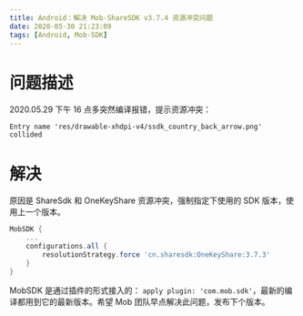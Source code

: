 ```yaml
---
title: Android：解决 Mob-ShareSDK v3.7.4 资源冲突问题
date: 2020-05-30 21:23:09
tags: [Android, Mob-SDK]
---
```


# 问题描述

2020.05.29 下午 16 点多突然编译报错，提示资源冲突：

`Entry name 'res/drawable-xhdpi-v4/ssdk_country_back_arrow.png' collided`

<!--more-->

# 解决

原因是 ShareSdk 和 OneKeyShare 资源冲突，强制指定下使用的 SDK 版本，使用上一个版本。

```groovy
MobSDK {
    ...
    configurations.all {
        resolutionStrategy.force 'cn.sharesdk:OneKeyShare:3.7.3'
    }
}
```

MobSDK 是通过插件的形式接入的： `apply plugin: 'com.mob.sdk'`，最新的编译都用到它的最新版本。希望 Mob 团队早点解决此问题，发布下个版本。

